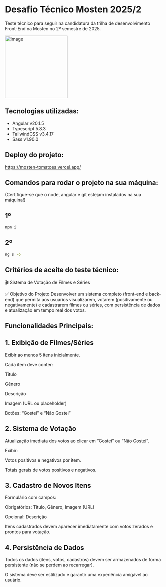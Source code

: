 # Desafio Técnico Mosten 2025/2

Teste técnico para seguir na candidatura da trilha de desenvolvimento Front-End na Mosten no 2º semestre de 2025.

<img width="200" height="200" alt="image" src="https://github.com/user-attachments/assets/38a1c173-4cfe-48a3-9ac7-4c0554fe1911" />



## Tecnologias utilizadas:
- Angular v20.1.5
- Typescript 5.8.3
- TailwindCSS v3.4.17
- Sass v1.90.0

## Deploy do projeto:
https://mosten-tomatoes.vercel.app/

## Comandos para rodar o projeto na sua máquina:
(Certifique-se que o node, angular e git estejam instalados na sua máquina!)


## 1º
```bash
npm i
```

## 2º 

```bash
ng s -o
```

## Critérios de aceite do teste técnico:

🎬 Sistema de Votação de Filmes e Séries

✅ Objetivo do Projeto
Desenvolver um sistema completo (front-end e back-end) que permita aos usuários visualizarem, votarem (positivamente ou negativamente) e cadastrarem filmes ou séries, com persistência de dados e atualização em tempo real dos votos.

## Funcionalidades Principais:
## 1. Exibição de Filmes/Séries
Exibir ao menos 5 itens inicialmente.

Cada item deve conter:

Título

Gênero

Descrição

Imagem (URL ou placeholder)

Botões: “Gostei” e “Não Gostei”

## 2. Sistema de Votação
Atualização imediata dos votos ao clicar em “Gostei” ou “Não Gostei”.

Exibir:

Votos positivos e negativos por item.

Totais gerais de votos positivos e negativos.

## 3. Cadastro de Novos Itens
Formulário com campos:

Obrigatórios: Título, Gênero, Imagem (URL)

Opcional: Descrição

Itens cadastrados devem aparecer imediatamente com votos zerados e prontos para votação.

## 4. Persistência de Dados
Todos os dados (itens, votos, cadastros) devem ser armazenados de forma persistente (não se perdem ao recarregar).

O sistema deve ser estilizado e garantir uma experiência amigável ao usuário.
